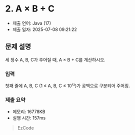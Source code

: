 # 2. A × B + C
- 제출 언어: Java (17)
- 제출 일자: 2025-07-08 09:21:22

## 문제 설명

세 정수 A, B, C가 주어질 때, A × B + C를 계산하시오.

### 입력
첫째 줄에 A, B, C (1 ≤ A, B, C ≤ 10¹²)가 공백으로 구분되어 주어짐.


### 제출 요약
- 메모리: 16778KB
- 실행 시간: 157ms

> EzCode

